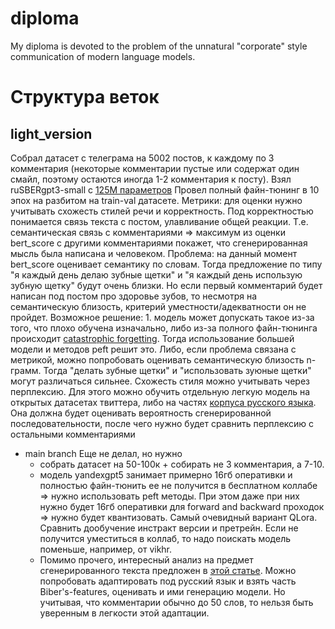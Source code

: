 # diploma
My diploma is devoted to the problem of the unnatural "corporate" style communication of modern language models. 


# Структура веток
## light_version
Собрал датасет с телеграма на 5002 постов, к каждому по 3 комментария (некоторые комментарии пустые или содержат один смайл, поэтому остаются иногда 1-2 комментария к посту). 
Взял ruSBERgpt3-small с [125М параметров](https://arxiv.org/pdf/2309.10931)
Провел полный файн-тюнинг в 10 эпох на разбитом на train-val датасете.
Метрики: для оценки нужно учитывать схожесть стилей речи и корректность. 
Под корректностью понимается связь текста с постом, улавливание общей реакции. Т.е. семантическая связь с комментариями => максимум из оценки bert_score с другими комментариями покажет, что сгенерированная мысль была написана и человеком. Проблема: на данный момент bert_score оценивает семантику по словам. Тогда предложение по типу "я каждый день делаю зубные щетки" и "я каждый день использую зубную щетку" будут очень близки. Но если первый комментарий будет написан под постом про здоровье зубов, то несмотря на семантическую близость, критерий уместности/адекватности он не пройдет. Возможное решение: 1. модель может допускать такое из-за того, что плохо обучена изначально, либо из-за полного файн-тюнинга происходит [catastrophic forgetting](https://arxiv.org/html/2403.05175v1). Тогда использование большей модели и методов peft решит это. Либо, если проблема связана с метрикой, можно попробовать оценивать семантическую близость n-грамм. Тогда "делать зубные щетки" и "использовать зуюные щетки" могут различаться сильнее.
Схожесть стиля можно учитывать через перплексию. Для этого можно обучить отдельную легкую модель на открытых датасетах твиттера, либо на частях [корпуса русского языка](https://ruscorpora.ru/). Она должна будет оценивать вероятность сгенерированной последовательности, после чего нужно будет сравнить перплексию с остальными комментариями

- main branch
  Еще не делал, но нужно
  - собрать датасет на 50-100к + собирать не 3 комментария, а 7-10.
  - модель yandexgpt5 занимает примерно 16гб оперативки и полностью файн-тюнить ее не получится в бесплатном коллабе => нужно использовать peft методы. При этом даже при них нужно будет 16гб оперативки для forward and backward проходок => нужно будет квантизовать. Самый очевидный вариант QLora. Сравнить дообучение инстракт версии и претрейн. Если не получится уместиться в коллаб, то надо поискать модель поменьше, например, от vikhr.
  - Помимо прочего, интересный анализ на предмет сгенерированного текста предложен в [этой статье](https://arxiv.org/html/2410.16107v1#bib.bib4). Можно попробовать адаптировать под русский язык и взять часть  Biber's-features, оценивать и ими генерацию модели. Но учитывая, что комментарии обычно до 50 слов, то нельзя быть уверенным в легкости этой адаптации.
